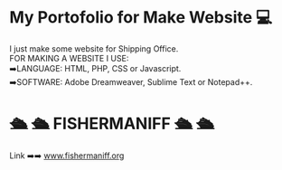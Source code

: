 # My Portofolio for Make Website 💻<br>
I just make some website for Shipping Office.<br>
FOR MAKING A WEBSITE I USE:<br>
➡️LANGUAGE: HTML, PHP, CSS or Javascript.<br>
➡️SOFTWARE: Adobe Dreamweaver, Sublime Text or Notepad++.<br>
# 🛳 🛳 FISHERMANIFF 🛳 🛳
Link ➡️➡️ www.fishermaniff.org <br>
